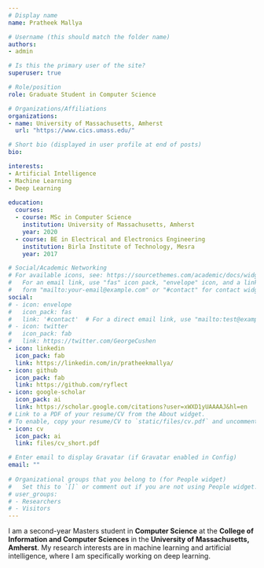 ```yaml
---
# Display name
name: Pratheek Mallya

# Username (this should match the folder name)
authors:
- admin

# Is this the primary user of the site?
superuser: true

# Role/position
role: Graduate Student in Computer Science

# Organizations/Affiliations
organizations:
- name: University of Massachusetts, Amherst
  url: "https://www.cics.umass.edu/"

# Short bio (displayed in user profile at end of posts)
bio: 

interests:
- Artificial Intelligence
- Machine Learning
- Deep Learning
 
education:
  courses:
  - course: MSc in Computer Science
    institution: University of Massachusetts, Amherst
    year: 2020
  - course: BE in Electrical and Electronics Engineering
    institution: Birla Institute of Technology, Mesra
    year: 2017

# Social/Academic Networking
# For available icons, see: https://sourcethemes.com/academic/docs/widgets/#icons
#   For an email link, use "fas" icon pack, "envelope" icon, and a link in the
#   form "mailto:your-email@example.com" or "#contact" for contact widget.
social:
# - icon: envelope
#   icon_pack: fas
#   link: '#contact'  # For a direct email link, use "mailto:test@example.org".
# - icon: twitter
#   icon_pack: fab
#   link: https://twitter.com/GeorgeCushen
- icon: linkedin
  icon_pack: fab
  link: https://linkedin.com/in/pratheekmallya/
- icon: github
  icon_pack: fab
  link: https://github.com/ryflect
- icon: google-scholar
  icon_pack: ai
  link: https://scholar.google.com/citations?user=xWXD1yUAAAAJ&hl=en
# Link to a PDF of your resume/CV from the About widget.
# To enable, copy your resume/CV to `static/files/cv.pdf` and uncomment the lines below.  
- icon: cv
  icon_pack: ai
  link: files/cv_short.pdf

# Enter email to display Gravatar (if Gravatar enabled in Config)
email: ""
  
# Organizational groups that you belong to (for People widget)
#   Set this to `[]` or comment out if you are not using People widget.  
# user_groups:
# - Researchers
# - Visitors
---
```


I am a second-year Masters student in **Computer Science** at the **College of Information and Computer Sciences** in the **University of Massachusetts, Amherst**. My research interests are in machine learning and artificial intelligence, where I am specifically working on deep learning. 
